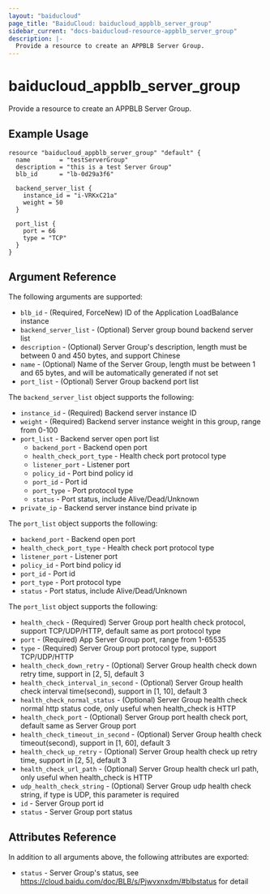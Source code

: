 ```yaml
---
layout: "baiducloud"
page_title: "BaiduCloud: baiducloud_appblb_server_group"
sidebar_current: "docs-baiducloud-resource-appblb_server_group"
description: |-
  Provide a resource to create an APPBLB Server Group.
---
```


# baiducloud_appblb_server_group

Provide a resource to create an APPBLB Server Group.

## Example Usage

```hcl
resource "baiducloud_appblb_server_group" "default" {
  name        = "testServerGroup"
  description = "this is a test Server Group"
  blb_id      = "lb-0d29a3f6"

  backend_server_list {
    instance_id = "i-VRKxC21a"
    weight = 50
  }

  port_list {
    port = 66
    type = "TCP"
  }
}
```

## Argument Reference

The following arguments are supported:

* `blb_id` - (Required, ForceNew) ID of the Application LoadBalance instance
* `backend_server_list` - (Optional) Server group bound backend server list
* `description` - (Optional) Server Group's description, length must be between 0 and 450 bytes, and support Chinese
* `name` - (Optional) Name of the Server Group, length must be between 1 and 65 bytes, and will be automatically generated if not set
* `port_list` - (Optional) Server Group backend port list

The `backend_server_list` object supports the following:

* `instance_id` - (Required) Backend server instance ID
* `weight` - (Required) Backend server instance weight in this group, range from 0-100
* `port_list` - Backend server open port list
  * `backend_port` - Backend open port
  * `health_check_port_type` - Health check port protocol type
  * `listener_port` - Listener port
  * `policy_id` - Port bind policy id
  * `port_id` - Port id
  * `port_type` - Port protocol type
  * `status` - Port status, include Alive/Dead/Unknown
* `private_ip` - Backend server instance bind private ip

The `port_list` object supports the following:

* `backend_port` - Backend open port
* `health_check_port_type` - Health check port protocol type
* `listener_port` - Listener port
* `policy_id` - Port bind policy id
* `port_id` - Port id
* `port_type` - Port protocol type
* `status` - Port status, include Alive/Dead/Unknown

The `port_list` object supports the following:

* `health_check` - (Required) Server Group port health check protocol, support TCP/UDP/HTTP, default same as port protocol type
* `port` - (Required) App Server Group port, range from 1-65535
* `type` - (Required) Server Group port protocol type, support TCP/UDP/HTTP
* `health_check_down_retry` - (Optional) Server Group health check down retry time, support in [2, 5], default 3
* `health_check_interval_in_second` - (Optional) Server Group health check interval time(second), support in [1, 10], default 3
* `health_check_normal_status` - (Optional) Server Group health check normal http status code, only useful when health_check is HTTP
* `health_check_port` - (Optional) Server Group port health check port, default same as Server Group port
* `health_check_timeout_in_second` - (Optional) Server Group health check timeout(second), support in [1, 60], default 3
* `health_check_up_retry` - (Optional) Server Group health check up retry time, support in [2, 5], default 3
* `health_check_url_path` - (Optional) Server Group health check url path, only useful when health_check is HTTP
* `udp_health_check_string` - (Optional) Server Group udp health check string, if type is UDP, this parameter is required
* `id` - Server Group port id
* `status` - Server Group port status

## Attributes Reference

In addition to all arguments above, the following attributes are exported:

* `status` - Server Group's status, see https://cloud.baidu.com/doc/BLB/s/Pjwvxnxdm/#blbstatus for detail


